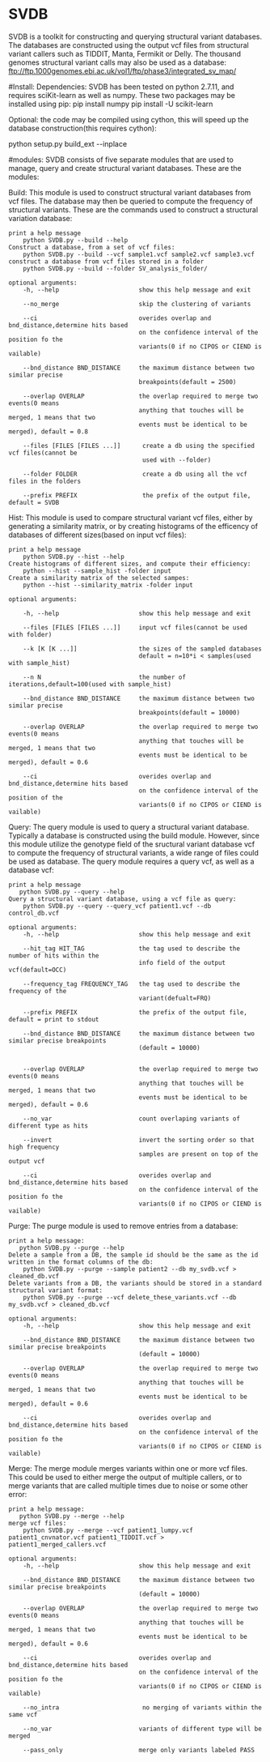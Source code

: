 # SVDB
SVDB is a toolkit for constructing and querying structural variant databases. The databases are constructed using the output vcf files from structural variant callers such as TIDDIT, Manta, Fermikit or Delly.
The thousand genomes structural variant calls may also be used as a database:
ftp://ftp.1000genomes.ebi.ac.uk/vol1/ftp/phase3/integrated_sv_map/

#Install:
Dependencies: SVDB has been tested on python 2.7.11, and requires sciKit-learn as well as numpy.
These two packages may be installed using pip:
pip install numpy
pip install -U scikit-learn

Optional: the code may be compiled using cython, this will speed up the database construction(this requires cython):

python setup.py build_ext --inplace

#modules:
SVDB consists of five separate modules that are used to manage, query and create structural variant databases. These are the modules:

Build: This module is used to construct structural variant databases from vcf files. The database may then be queried to compute the frequency of structural variants. These are the commands used to construct a structural variation database:
    
    print a help message
        python SVDB.py --build --help  
    Construct a database, from a set of vcf files:
        python SVDB.py --build --vcf sample1.vcf sample2.vcf sample3.vcf
    construct a database from vcf files stored in a folder
        python SVDB.py --build --folder SV_analysis_folder/
        
    optional arguments:
        -h, --help                      show this help message and exit

        --no_merge                      skip the clustering of variants
  
        --ci                            overides overlap and bnd_distance,determine hits based
                                        on the confidence interval of the position fo the
                                        variants(0 if no CIPOS or CIEND is vailable)
                                        
        --bnd_distance BND_DISTANCE     the maximum distance between two similar precise
                                        breakpoints(default = 2500) 
                        
        --overlap OVERLAP               the overlap required to merge two events(0 means
                                        anything that touches will be merged, 1 means that two
                                        events must be identical to be merged), default = 0.8
                                        
        --files [FILES [FILES ...]]      create a db using the specified vcf files(cannot be
                                         used with --folder)
                        
        --folder FOLDER                  create a db using all the vcf files in the folders
        
        --prefix PREFIX                  the prefix of the output file, default = SVDB

        
Hist: This module is used to compare structural variant vcf files, either by generating a similarity matrix, or by creating histograms of the efficency of databases of different sizes(based on input vcf files):

    print a help message
        python SVDB.py --hist --help
    Create histograms of different sizes, and compute their efficiency:
        python --hist --sample_hist -folder input
    Create a similarity matrix of the selected sampes:
        python --hist --similarity_matrix -folder input
    
    optional arguments:
    
        -h, --help                      show this help message and exit
        
        --files [FILES [FILES ...]]     input vcf files(cannot be used with folder)
         
        --k [K [K ...]]                 the sizes of the sampled databases
                                        default = n=10*i < samples(used with sample_hist)
        
        --n N                           the number of iterations,default=100(used with sample_hist)
  
        --bnd_distance BND_DISTANCE     the maximum distance between two similar precise
                                        breakpoints(default = 10000)
                                        
        --overlap OVERLAP               the overlap required to merge two events(0 means
                                        anything that touches will be merged, 1 means that two
                                        events must be identical to be merged), default = 0.6
        
        --ci                            overides overlap and bnd_distance,determine hits based
                                        on the confidence interval of the position of the
                                        variants(0 if no CIPOS or CIEND is vailable)

Query: The query module is used to query a structural variant database. Typically a database is constructed using the build module. However, since this module utilize the genotype field of the sructural variant database vcf to compute the frequency of structural variants, a wide range of files could be used as database. The query module requires a query vcf, as well as a database vcf:

    print a help message
       python SVDB.py --query --help
    Query a structural variant database, using a vcf file as query:  
        python SVDB.py --query --query_vcf patient1.vcf --db control_db.vcf
    
    optional arguments:
        -h, --help                      show this help message and exit

        --hit_tag HIT_TAG               the tag used to describe the number of hits within the
                                        info field of the output vcf(default=OCC)
                                        
        --frequency_tag FREQUENCY_TAG   the tag used to describe the frequency of the
                                        variant(defualt=FRQ)
                        
        --prefix PREFIX                 the prefix of the output file, default = print to stdout

        --bnd_distance BND_DISTANCE     the maximum distance between two similar precise breakpoints
                                        (default = 10000)
                        
                        
        --overlap OVERLAP               the overlap required to merge two events(0 means
                                        anything that touches will be merged, 1 means that two
                                        events must be identical to be merged), default = 0.6
                                        
        --no_var                        count overlaping variants of different type as hits
        
        --invert                        invert the sorting order so that high frequency
                                        samples are present on top of the output vcf
                              
        --ci                            overides overlap and bnd_distance,determine hits based
                                        on the confidence interval of the position fo the
                                        variants(0 if no CIPOS or CIEND is vailable)

Purge: The purge module is used to remove entries from a database:

    print a help message:
       python SVDB.py --purge --help
    Delete a sample from a DB, the sample id should be the same as the id written in the format columns of the db:
        python SVDB.py --purge --sample patient2 --db my_svdb.vcf > cleaned_db.vcf
    Delete variants from a DB, the variants should be stored in a standard structural variant format:
        python SVDB.py --purge --vcf delete_these_variants.vcf --db my_svdb.vcf > cleaned_db.vcf
    
    optional arguments:
        -h, --help                      show this help message and exit
        
        --bnd_distance BND_DISTANCE     the maximum distance between two similar precise breakpoints
                                        (default = 10000)
                        
        --overlap OVERLAP               the overlap required to merge two events(0 means
                                        anything that touches will be merged, 1 means that two
                                        events must be identical to be merged), default = 0.6
                              
        --ci                            overides overlap and bnd_distance,determine hits based
                                        on the confidence interval of the position fo the
                                        variants(0 if no CIPOS or CIEND is vailable)

    
    
Merge: The merge module merges variants within one or more vcf files. This could be used to either merge the output of multiple callers, or to merge variants that are called multiple times due to noise or some other error:

    print a help message:
       python SVDB.py --merge --help
    merge vcf files:
        python SVDB.py --merge --vcf patient1_lumpy.vcf patient1_cnvnator.vcf patient1_TIDDIT.vcf > patient1_merged_callers.vcf 

    optional arguments:
        -h, --help                      show this help message and exit
        
        --bnd_distance BND_DISTANCE     the maximum distance between two similar precise breakpoints
                                        (default = 10000)
                        
        --overlap OVERLAP               the overlap required to merge two events(0 means
                                        anything that touches will be merged, 1 means that two
                                        events must be identical to be merged), default = 0.6
                              
        --ci                            overides overlap and bnd_distance,determine hits based
                                        on the confidence interval of the position fo the
                                        variants(0 if no CIPOS or CIEND is vailable)
                                        
        --no_intra                       no merging of variants within the same vcf
        
        --no_var                        variants of different type will be merged
        
        --pass_only                     merge only variants labeled PASS
